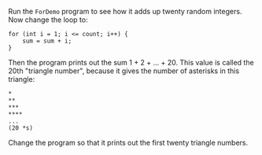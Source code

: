 Run the `ForDemo` program to see how it adds up twenty random integers. Now change the loop to:

	for (int i = 1; i <= count; i++) {
		sum = sum + i;
	}

Then the program prints out the sum 1 + 2 + ... + 20. This value is called the 20th "triangle number", because it gives the number of asterisks in this triangle:

    *
    **
    ***
    ****
    ...
    (20 *s)

Change the program so that it prints out the first twenty triangle numbers.